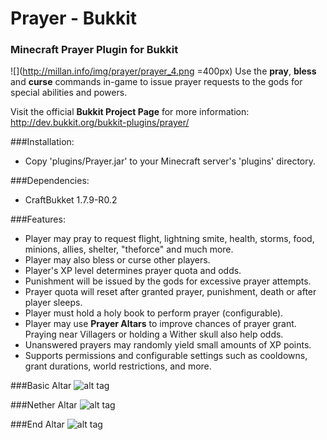 # Prayer - Bukkit

### Minecraft Prayer Plugin for Bukkit

![](http://millan.info/img/prayer/prayer_4.png =400px)
Use the **pray**, **bless** and **curse** commands in-game to issue prayer requests to the gods for special abilities and powers.

Visit the official **Bukkit Project Page** for more information: http://dev.bukkit.org/bukkit-plugins/prayer/

###Installation:

* Copy 'plugins/Prayer.jar' to your Minecraft server's 'plugins' directory.

###Dependencies:

* CraftBukket 1.7.9-R0.2

###Features:

* Player may pray to request flight, lightning smite, health, storms, food, minions, allies, shelter, "theforce" and much more.
* Player may also bless or curse other players.
* Player's XP level determines prayer quota and odds.
* Punishment will be issued by the gods for excessive prayer attempts.
* Prayer quota will reset after granted prayer, punishment, death or after player sleeps.
* Player must hold a holy book to perform prayer (configurable).
* Player may use **Prayer Altars** to improve chances of prayer grant. Praying near Villagers or holding a Wither skull also help odds.
* Unanswered prayers may randomly yield small amounts of XP points.
* Supports permissions and configurable settings such as cooldowns, grant durations, world restrictions, and more.

###Basic Altar
![alt tag](http://millan.info/img/prayer/altar1.jpg)

###Nether Altar
![alt tag](http://millan.info/img/prayer/altar2.jpg)

###End Altar
![alt tag](http://millan.info/img/prayer/altar3.jpg)